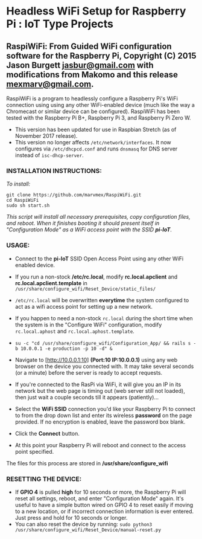 # Headless WiFi Setup for Raspberry Pi : IoT Type Projects
## RaspiWiFi: From Guided WiFi configuration software for the Raspberry Pi, Copyright (C) 2015 Jason Burgett jasbur@gmail.com with modifications from Makomo and this release mexmarv@gmail.com.

RaspiWiFi is a program to headlessly configure a Raspberry Pi's WiFi connection using using any other WiFi-enabled device (much like the way a Chromecast or similar device can be configured). RaspiWiFi has been tested with the Raspberry Pi B+, Raspberry Pi 3, and Raspberry Pi Zero W.

* This version has been updated for use in Raspbian Stretch (as of November 2017 release).
* This version no longer affects `/etc/network/interfaces`.  It now configures via `/etc/dhcpcd.conf` and runs `dnsmasq` for DNS server instead of `isc-dhcp-server`.

### INSTALLATION INSTRUCTIONS:

*To install:*
```
git clone https://github.com/marvmex/RaspiWiFi.git
cd RaspiWiFi
sudo sh start.sh
```

_This script will install all necessary prerequisites, copy configuration files, and reboot. When it finishes booting it should present itself in "Configuration Mode" as a WiFi access point with the SSID **pi-IoT**._

### USAGE:

* Connect to the **pi-IoT** SSID Open Access Point using any other WiFi enabled device.

* If you run a non-stock **/etc/rc.local**, modify **rc.local.apclient** and **rc.local.apclient.template** in `/usr/share/configure_wifi/Reset_Device/static_files/`
* `/etc/rc.local` will be overwritten **everytime** the system configured to act as a wifi access point for setting up a new network.
* If you happen to need a non-stock `rc.local` during the short time when the system is in the "Configure WiFi" configuration, modify `rc.local.aphost` and `rc.local.aphost.template`.
* `su -c "cd /usr/share/configure_wifi/Configuration_App/ && rails s -b 10.0.0.1 -e production -p 10 -d" &`
* Navigate to [http://10.0.0.1:10] **(Port:10 IP:10.0.0.1)** using any web browser on the device you connected with. It may take several seconds (or a minute) before the server is ready to accept requests.  
* If you're connected to the RasPi via WiFi, it will give you an IP in its network but the web page is timing out (web server still not loaded), then just wait a couple seconds till it appears (patiently)...
* Select the **WiFi SSID** connection you'd like your Raspberry Pi to connect to from the drop down list and enter its wireless **password** on the page provided. If no encryption is enabled, leave the password box blank.
* Click the **Connect** button.
* At this point your Raspberry Pi will reboot and connect to the access point specified.

The files for this process are stored in **/usr/share/configure_wifi** 

### RESETTING THE DEVICE:

* If **GPIO 4** is pulled **high** for 10 seconds or more, the Raspberry Pi will reset all settings, reboot, and enter "Configuration Mode" again. It's useful to have a simple button wired on GPIO 4 to reset easily if moving to a new location, or if incorrect connection information is ever entered. Just press and hold for 10 seconds or longer.
* You can also reset the device by running: 
`sudo python3 /usr/share/configure_wifi/Reset_Device/manual-reset.py`
